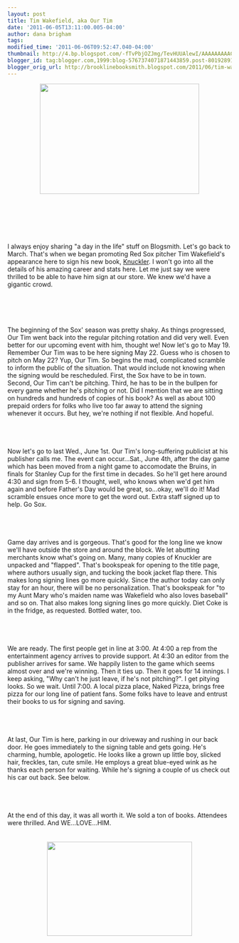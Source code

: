 ```yaml
---
layout: post
title: Tim Wakefield, aka Our Tim
date: '2011-06-05T13:11:00.005-04:00'
author: dana brigham
tags: 
modified_time: '2011-06-06T09:52:47.040-04:00'
thumbnail: http://4.bp.blogspot.com/-fTvPbjOZJmg/TevHUUAlewI/AAAAAAAAACE/5VziIH-_6yg/s72-c/tim.jpg
blogger_id: tag:blogger.com,1999:blog-5767374071871443859.post-8019289129737906585
blogger_orig_url: http://brooklinebooksmith.blogspot.com/2011/06/tim-wakefield-aka-our-tim.html
---
```


<a href="http://4.bp.blogspot.com/-fTvPbjOZJmg/TevHUUAlewI/AAAAAAAAACE/5VziIH-_6yg/s1600/tim.jpg"><img style="TEXT-ALIGN: center; MARGIN: 0px auto 10px; WIDTH: 358px; DISPLAY: block; HEIGHT: 247px; CURSOR: hand" id="BLOGGER_PHOTO_ID_5614800512229931778" border="0" alt="" src="http://4.bp.blogspot.com/-fTvPbjOZJmg/TevHUUAlewI/AAAAAAAAACE/5VziIH-_6yg/s320/tim.jpg" /></a><br /><br /><br /><br /><br /><div>I always enjoy sharing "a day in the life" stuff on Blogsmith. Let's go back to March. That's when we began promoting Red Sox pitcher Tim Wakefield's appearance here to sign his new book, <a href="http://www.brooklinebooksmith-shop.com/book/9780547517698">Knuckler</a>. I won't go into all the details of his amazing career and stats here. Let me just say we were thrilled to be able to have him sign at our store. We knew we'd have a gigantic crowd.</div><br /><br /><br /><div></div><br /><br /><div>The beginning of the Sox' season was pretty shaky. As things progressed, Our Tim went back into the regular pitching rotation and did very well. Even better for our upcoming event with him, thought we! Now let's go to May 19. Remember Our Tim was to be here signing May 22. Guess who is chosen to pitch on May 22? Yup, Our Tim. So begins the mad, complicated scramble to inform the public of the situation. That would include not knowing when the signing would be rescheduled. First, the Sox have to be in town. Second, Our Tim can't be pitching. Third, he has to be in the bullpen for every game whether he's pitching or not. Did I mention that we are sitting on hundreds and hundreds of copies of his book? As well as about 100 prepaid orders for folks who live too far away to attend the signing whenever it occurs. But hey, we're nothing if not flexible. And hopeful.</div><br /><br /><div></div><br /><br /><div>Now let's go to last Wed., June 1st. Our Tim's long-suffering publicist at his publisher calls me. The event can occur...Sat., June 4th, after the day game which has been moved from a night game to accomodate the Bruins, in finals for Stanley Cup for the first time in decades. So he'll get here around 4:30 and sign from 5-6. I thought, well, who knows when we'd get him again and before Father's Day would be great, so...okay, we'll do it! Mad scramble ensues once more to get the word out. Extra staff signed up to help. Go Sox.</div><br /><br /><div></div><br /><br /><div>Game day arrives and is gorgeous. That's good for the long line we know we'll have outside the store and around the block. We let abutting merchants know what's going on. Many, many copies of Knuckler are unpacked and "flapped". That's bookspeak for opening to the title page, where authors usually sign, and tucking the book jacket flap there. This makes long signing lines go more quickly. Since the author today can only stay for an hour, there will be no personalization. That's bookspeak for "to my Aunt Mary who's maiden name was Wakefield who also loves baseball" and so on. That also makes long signing lines go more quickly. Diet Coke is in the fridge, as requested. Bottled water, too.</div><br /><br /><div></div><br /><br /><div>We are ready. The first people get in line at 3:00. At 4:00 a rep from the entertainment agency arrives to provide support. At 4:30 an editor from the publisher arrives for same. We happily listen to the game which seems almost over and we're winning. Then it ties up. Then it goes for 14 innings. I keep asking, "Why can't he just leave, if he's not pitching?". I get pitying looks. So we wait. Until 7:00. A local pizza place, Naked Pizza, brings free pizza for our long line of patient fans. Some folks have to leave and entrust their books to us for signing and saving.</div><br /><br /><div></div><br /><br /><div>At last, Our Tim is here, parking in our driveway and rushing in our back door. He goes immediately to the signing table and gets going. He's charming, humble, apologetic. He looks like a grown up little boy, slicked hair, freckles, tan, cute smile. He employs a great blue-eyed wink as he thanks each person for waiting. While he's signing a couple of us check out his car out back. See below. </div><br /><br /><div></div><br /><br /><div>At the end of this day, it was all worth it. We sold a ton of books. Attendees were thrilled. And WE...LOVE...HIM.</div><br /><br /><div><img style="TEXT-ALIGN: center; MARGIN: 0px auto 10px; WIDTH: 326px; DISPLAY: block; HEIGHT: 211px; CURSOR: hand" id="BLOGGER_PHOTO_ID_5614805223142470546" border="0" alt="" src="http://2.bp.blogspot.com/-17evGymfUPU/TevLmhhqM5I/AAAAAAAAACM/-ZVzrZw04BY/s320/danastalkstim.jpg" /></div>